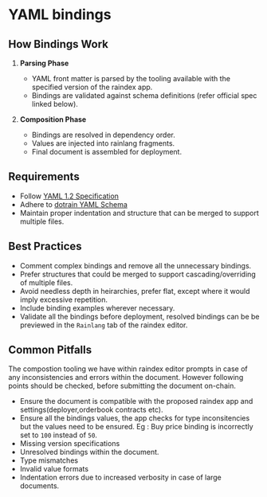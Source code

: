 # YAML bindings

## How Bindings Work
1. **Parsing Phase**
   - YAML front matter is parsed by the tooling available with the specified version of the raindex app.
   - Bindings are validated against schema definitions (refer official spec linked below).

2. **Composition Phase**
   - Bindings are resolved in dependency order.
   - Values are injected into rainlang fragments.
   - Final document is assembled for deployment.
  
## Requirements
* Follow [YAML 1.2 Specification](https://yaml.org/spec/)
* Adhere to [dotrain YAML Schema](https://github.com/rainlanguage/specs/blob/main/ob-yaml.md)
* Maintain proper indentation and structure that can be merged to support multiple files. 

## Best Practices

* Comment complex bindings and remove all the unnecessary bindings.
* Prefer structures that could be merged to support cascading/overriding of multiple files.
* Avoid needless depth in heirarchies, prefer flat, except where it would imply excessive repetition.
* Include binding examples wherever necessary.
* Validate all the bindings before deployment, resolved bindings can be be previewed in the `Rainlang` tab of the raindex editor.

## Common Pitfalls
The compostion tooling we have within raindex editor prompts in case of any inconsistencies and errors within the document. However following points should be checked, before submitting the document on-chain.

* Ensure the document is compatible with the proposed raindex app and settings(deployer,orderbook contracts etc).
* Ensure all the bindings values, the app checks for type inconsitencies but the values need to be ensured. Eg : Buy price binding is incorrectly set to `100` instead of `50`.
* Missing version specifications
* Unresolved bindings within the document.
* Type mismatches 
* Invalid value formats
* Indentation errors due to increased verbosity in case of large documents.

